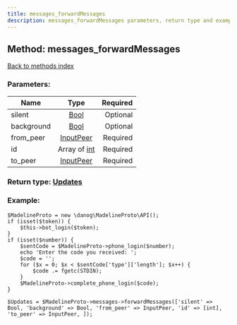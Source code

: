 ```yaml
---
title: messages_forwardMessages
description: messages_forwardMessages parameters, return type and example
---
```

## Method: messages\_forwardMessages  
[Back to methods index](index.md)


### Parameters:

| Name     |    Type       | Required |
|----------|:-------------:|---------:|
|silent|[Bool](../types/Bool.md) | Optional|
|background|[Bool](../types/Bool.md) | Optional|
|from\_peer|[InputPeer](../types/InputPeer.md) | Required|
|id|Array of [int](../types/int.md) | Required|
|to\_peer|[InputPeer](../types/InputPeer.md) | Required|


### Return type: [Updates](../types/Updates.md)

### Example:


```
$MadelineProto = new \danog\MadelineProto\API();
if (isset($token)) {
    $this->bot_login($token);
}
if (isset($number)) {
    $sentCode = $MadelineProto->phone_login($number);
    echo 'Enter the code you received: ';
    $code = '';
    for ($x = 0; $x < $sentCode['type']['length']; $x++) {
        $code .= fgetc(STDIN);
    }
    $MadelineProto->complete_phone_login($code);
}

$Updates = $MadelineProto->messages->forwardMessages(['silent' => Bool, 'background' => Bool, 'from_peer' => InputPeer, 'id' => [int], 'to_peer' => InputPeer, ]);
```
